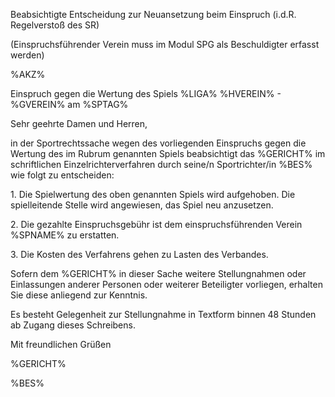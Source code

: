 Beabsichtigte Entscheidung zur Neuansetzung beim Einspruch (i.d.R.
Regelverstoß des SR)

(Einspruchsführender Verein muss im Modul SPG als Beschuldigter erfasst
werden)

%AKZ%

Einspruch gegen die Wertung des Spiels %LIGA% %HVEREIN% - %GVEREIN% am
%SPTAG%

Sehr geehrte Damen und Herren,

in der Sportrechtssache wegen des vorliegenden Einspruchs gegen die
Wertung des im Rubrum genannten Spiels beabsichtigt das %GERICHT% im
schriftlichen Einzelrichterverfahren durch seine/n Sportrichter/in %BES%
wie folgt zu entscheiden:

1\. Die Spielwertung des oben genannten Spiels wird aufgehoben. Die
spielleitende Stelle wird angewiesen, das Spiel neu anzusetzen.

2\. Die gezahlte Einspruchsgebühr ist dem einspruchsführenden Verein
%SPNAME% zu erstatten.

3\. Die Kosten des Verfahrens gehen zu Lasten des Verbandes.

Sofern dem %GERICHT% in dieser Sache weitere Stellungnahmen oder
Einlassungen anderer Personen oder weiterer Beteiligter vorliegen,
erhalten Sie diese anliegend zur Kenntnis.

Es besteht Gelegenheit zur Stellungnahme in Textform binnen 48 Stunden
ab Zugang dieses Schreibens.

Mit freundlichen Grüßen

%GERICHT%

%BES%
